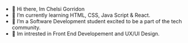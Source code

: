 
- 🔭 Hi there, Im Chelsi Gorridon
- 🌱 I’m currently learning HTML, CSS, Java Script & React.
- 👯 I’m a Software Development student excited to be a part of the tech community.
- 🤔 Im intrested in Front End Developement and UX/UI Design. 

